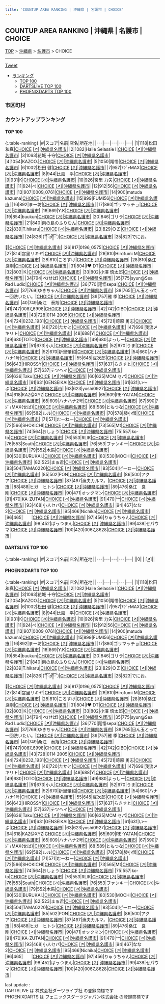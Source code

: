 ```yaml
---
title: 'COUNTUP AREA RANKING | 沖縄県 | 名護市 | CHOICE'
---
```

## COUNTUP AREA RANKING | 沖縄県 | 名護市 | CHOICE

[TOP](/darts/rank/) > [沖縄県](/darts/rank/沖縄県/) > [名護市](/darts/rank/沖縄県/名護市/) > CHOICE

___

<a href="https://twitter.com/share?ref_src=twsrc%5Etfw" data-text="COUNTUP AREA RANKING | 沖縄県名護市CHOICE" class="twitter-share-button" data-hashtags="DARTSLIVE,PHOENIXDARTS,darts,ダーツ" data-show-count="false">Tweet</a>

* [ランキング](#カウントアップランキング)
    * [TOP 100](#top-100)
    * [DARTSLIVE TOP 100](#dartslive-top-100)
    * [PHOENIXDARTS TOP 100](#phoenixdarts-top-100)

### 市区町村

<ul>

</ul>

### カウントアップランキング

#### TOP 100



{:.table-ranking}
|#|スコア|名前|店名|所在地|
|---|---|---|---|---|
|1|1118|<span class="rank-name-pd">松田　和真</span>|<a href="/darts/rank/shops/52666.html">CHOICE</a> <a href="https://vs.phoenixdarts.com/jp/shop/shopDetailInfo/s_52666?s_seq=52666">[↗]</a>|<a href="/darts/rank/沖縄県/名護市">沖縄県名護市</a>|
|2|1082|<span class="rank-name-pd">Haile Selassie I</span>|<a href="/darts/rank/shops/52666.html">CHOICE</a> <a href="https://vs.phoenixdarts.com/jp/shop/shopDetailInfo/s_52666?s_seq=52666">[↗]</a>|<a href="/darts/rank/沖縄県/名護市">沖縄県名護市</a>|
|3|1063|<span class="rank-name-pd"><span class="pro-icon-pd"></span>花城 十守</span>|<a href="/darts/rank/shops/52666.html">CHOICE</a> <a href="https://vs.phoenixdarts.com/jp/shop/shopDetailInfo/s_52666?s_seq=52666">[↗]</a>|<a href="/darts/rank/沖縄県/名護市">沖縄県名護市</a>|
|4|1054|<span class="rank-name-pd">KAZOO.</span>|<a href="/darts/rank/shops/52666.html">CHOICE</a> <a href="https://vs.phoenixdarts.com/jp/shop/shopDetailInfo/s_52666?s_seq=52666">[↗]</a>|<a href="/darts/rank/沖縄県/名護市">沖縄県名護市</a>|
|5|1050|<span class="rank-name-pd">翔悟</span>|<a href="/darts/rank/shops/52666.html">CHOICE</a> <a href="https://vs.phoenixdarts.com/jp/shop/shopDetailInfo/s_52666?s_seq=52666">[↗]</a>|<a href="/darts/rank/沖縄県/名護市">沖縄県名護市</a>|
|6|1002|<span class="rank-name-pd">松田 健</span>|<a href="/darts/rank/shops/52666.html">CHOICE</a> <a href="https://vs.phoenixdarts.com/jp/shop/shopDetailInfo/s_52666?s_seq=52666">[↗]</a>|<a href="/darts/rank/沖縄県/名護市">沖縄県名護市</a>|
|7|957|<span class="rank-name-pd">ｱｼﾞｬMAX</span>|<a href="/darts/rank/shops/52666.html">CHOICE</a> <a href="https://vs.phoenixdarts.com/jp/shop/shopDetailInfo/s_52666?s_seq=52666">[↗]</a>|<a href="/darts/rank/沖縄県/名護市">沖縄県名護市</a>|
|8|944|<span class="rank-name-pd">比嘉　平</span>|<a href="/darts/rank/shops/52666.html">CHOICE</a> <a href="https://vs.phoenixdarts.com/jp/shop/shopDetailInfo/s_52666?s_seq=52666">[↗]</a>|<a href="/darts/rank/沖縄県/名護市">沖縄県名護市</a>|
|9|931|<span class="rank-name-pd">K</span>|<a href="/darts/rank/shops/52666.html">CHOICE</a> <a href="https://vs.phoenixdarts.com/jp/shop/shopDetailInfo/s_52666?s_seq=52666">[↗]</a>|<a href="/darts/rank/沖縄県/名護市">沖縄県名護市</a>|
|10|926|<span class="rank-name-pd"><span class="pro-icon-pd"></span>宮里 力矢</span>|<a href="/darts/rank/shops/52666.html">CHOICE</a> <a href="https://vs.phoenixdarts.com/jp/shop/shopDetailInfo/s_52666?s_seq=52666">[↗]</a>|<a href="/darts/rank/沖縄県/名護市">沖縄県名護市</a>|
|11|924|<span class="rank-name-pd">ぺ</span>|<a href="/darts/rank/shops/52666.html">CHOICE</a> <a href="https://vs.phoenixdarts.com/jp/shop/shopDetailInfo/s_52666?s_seq=52666">[↗]</a>|<a href="/darts/rank/沖縄県/名護市">沖縄県名護市</a>|
|12|912|<span class="rank-name-pd">56</span>|<a href="/darts/rank/shops/52666.html">CHOICE</a> <a href="https://vs.phoenixdarts.com/jp/shop/shopDetailInfo/s_52666?s_seq=52666">[↗]</a>|<a href="/darts/rank/沖縄県/名護市">沖縄県名護市</a>|
|13|907|<span class="rank-name-pd">0009_0761</span>|<a href="/darts/rank/shops/52666.html">CHOICE</a> <a href="https://vs.phoenixdarts.com/jp/shop/shopDetailInfo/s_52666?s_seq=52666">[↗]</a>|<a href="/darts/rank/沖縄県/名護市">沖縄県名護市</a>|
|14|900|<span class="rank-name-pd">matuda kazuma</span>|<a href="/darts/rank/shops/52666.html">CHOICE</a> <a href="https://vs.phoenixdarts.com/jp/shop/shopDetailInfo/s_52666?s_seq=52666">[↗]</a>|<a href="/darts/rank/沖縄県/名護市">沖縄県名護市</a>|
|15|899|<span class="rank-name-pd">FUMI56</span>|<a href="/darts/rank/shops/52666.html">CHOICE</a> <a href="https://vs.phoenixdarts.com/jp/shop/shopDetailInfo/s_52666?s_seq=52666">[↗]</a>|<a href="/darts/rank/沖縄県/名護市">沖縄県名護市</a>|
|16|892|<span class="rank-name-pd">まー坊</span>|<a href="/darts/rank/shops/52666.html">CHOICE</a> <a href="https://vs.phoenixdarts.com/jp/shop/shopDetailInfo/s_52666?s_seq=52666">[↗]</a>|<a href="/darts/rank/沖縄県/名護市">沖縄県名護市</a>|
|17|880|<span class="rank-name-pd">ゴリマッチョ</span>|<a href="/darts/rank/shops/52666.html">CHOICE</a> <a href="https://vs.phoenixdarts.com/jp/shop/shopDetailInfo/s_52666?s_seq=52666">[↗]</a>|<a href="/darts/rank/沖縄県/名護市">沖縄県名護市</a>|
|18|869|<span class="rank-name-pd">Y.K</span>|<a href="/darts/rank/shops/52666.html">CHOICE</a> <a href="https://vs.phoenixdarts.com/jp/shop/shopDetailInfo/s_52666?s_seq=52666">[↗]</a>|<a href="/darts/rank/沖縄県/名護市">沖縄県名護市</a>|
|19|854|<span class="rank-name-pd">buukun</span>|<a href="/darts/rank/shops/52666.html">CHOICE</a> <a href="https://vs.phoenixdarts.com/jp/shop/shopDetailInfo/s_52666?s_seq=52666">[↗]</a>|<a href="/darts/rank/沖縄県/名護市">沖縄県名護市</a>|
|20|846|<span class="rank-name-pd">ゴリラ</span>|<a href="/darts/rank/shops/52666.html">CHOICE</a> <a href="https://vs.phoenixdarts.com/jp/shop/shopDetailInfo/s_52666?s_seq=52666">[↗]</a>|<a href="/darts/rank/沖縄県/名護市">沖縄県名護市</a>|
|21|840|<span class="rank-name-pd">南の島のふりむん</span>|<a href="/darts/rank/shops/52666.html">CHOICE</a> <a href="https://vs.phoenixdarts.com/jp/shop/shopDetailInfo/s_52666?s_seq=52666">[↗]</a>|<a href="/darts/rank/沖縄県/名護市">沖縄県名護市</a>|
|22|839|<span class="rank-name-pd">T.hikaru</span>|<a href="/darts/rank/shops/52666.html">CHOICE</a> <a href="https://vs.phoenixdarts.com/jp/shop/shopDetailInfo/s_52666?s_seq=52666">[↗]</a>|<a href="/darts/rank/沖縄県/名護市">沖縄県名護市</a>|
|23|829|<span class="rank-name-pd">ＯＺ</span>|<a href="/darts/rank/shops/52666.html">CHOICE</a> <a href="https://vs.phoenixdarts.com/jp/shop/shopDetailInfo/s_52666?s_seq=52666">[↗]</a>|<a href="/darts/rank/沖縄県/名護市">沖縄県名護市</a>|
|24|826|<span class="rank-name-pd">(´༎ຶོρ༎ຶོ`)</span>|<a href="/darts/rank/shops/52666.html">CHOICE</a> <a href="https://vs.phoenixdarts.com/jp/shop/shopDetailInfo/s_52666?s_seq=52666">[↗]</a>|<a href="/darts/rank/沖縄県/名護市">沖縄県名護市</a>|
|25|823|<span class="rank-name-pd">でにお。🌵</span>|<a href="/darts/rank/shops/52666.html">CHOICE</a> <a href="https://vs.phoenixdarts.com/jp/shop/shopDetailInfo/s_52666?s_seq=52666">[↗]</a>|<a href="/darts/rank/沖縄県/名護市">沖縄県名護市</a>|
|26|817|<span class="rank-name-pd">0196_0575</span>|<a href="/darts/rank/shops/52666.html">CHOICE</a> <a href="https://vs.phoenixdarts.com/jp/shop/shopDetailInfo/s_52666?s_seq=52666">[↗]</a>|<a href="/darts/rank/沖縄県/名護市">沖縄県名護市</a>|
|27|814|<span class="rank-name-pd">宮里リキヤ</span>|<a href="/darts/rank/shops/52666.html">CHOICE</a> <a href="https://vs.phoenixdarts.com/jp/shop/shopDetailInfo/s_52666?s_seq=52666">[↗]</a>|<a href="/darts/rank/沖縄県/名護市">沖縄県名護市</a>|
|28|810|<span class="rank-name-pd">Hirofumi M</span>|<a href="/darts/rank/shops/52666.html">CHOICE</a> <a href="https://vs.phoenixdarts.com/jp/shop/shopDetailInfo/s_52666?s_seq=52666">[↗]</a>|<a href="/darts/rank/沖縄県/名護市">沖縄県名護市</a>|
|28|810|<span class="rank-name-pd">ころすけ</span>|<a href="/darts/rank/shops/52666.html">CHOICE</a> <a href="https://vs.phoenixdarts.com/jp/shop/shopDetailInfo/s_52666?s_seq=52666">[↗]</a>|<a href="/darts/rank/沖縄県/名護市">沖縄県名護市</a>|
|28|810|<span class="rank-name-pd"><span class="pro-icon-pd"></span>桑江 良剛</span>|<a href="/darts/rank/shops/52666.html">CHOICE</a> <a href="https://vs.phoenixdarts.com/jp/shop/shopDetailInfo/s_52666?s_seq=52666">[↗]</a>|<a href="/darts/rank/沖縄県/名護市">沖縄県名護市</a>|
|31|804|<span class="rank-name-pd">I❤️ DT</span>|<a href="/darts/rank/shops/52666.html">CHOICE</a> <a href="https://vs.phoenixdarts.com/jp/shop/shopDetailInfo/s_52666?s_seq=52666">[↗]</a>|<a href="/darts/rank/沖縄県/名護市">沖縄県名護市</a>|
|32|803|<span class="rank-name-pd">Ｋ</span>|<a href="/darts/rank/shops/52666.html">CHOICE</a> <a href="https://vs.phoenixdarts.com/jp/shop/shopDetailInfo/s_52666?s_seq=52666">[↗]</a>|<a href="/darts/rank/沖縄県/名護市">沖縄県名護市</a>|
|33|802|<span class="rank-name-pd">小澤 慎太郎</span>|<a href="/darts/rank/shops/52666.html">CHOICE</a> <a href="https://vs.phoenixdarts.com/jp/shop/shopDetailInfo/s_52666?s_seq=52666">[↗]</a>|<a href="/darts/rank/沖縄県/名護市">沖縄県名護市</a>|
|34|794|<span class="rank-name-pd">ぺ(せぱ)</span>|<a href="/darts/rank/shops/52666.html">CHOICE</a> <a href="https://vs.phoenixdarts.com/jp/shop/shopDetailInfo/s_52666?s_seq=52666">[↗]</a>|<a href="/darts/rank/沖縄県/名護市">沖縄県名護市</a>|
|35|775|<span class="rank-name-pd">syun@Sea Rad Ludic</span>|<a href="/darts/rank/shops/52666.html">CHOICE</a> <a href="https://vs.phoenixdarts.com/jp/shop/shopDetailInfo/s_52666?s_seq=52666">[↗]</a>|<a href="/darts/rank/沖縄県/名護市">沖縄県名護市</a>|
|36|770|<span class="rank-name-pd">翔悟sepa</span>|<a href="/darts/rank/shops/52666.html">CHOICE</a> <a href="https://vs.phoenixdarts.com/jp/shop/shopDetailInfo/s_52666?s_seq=52666">[↗]</a>|<a href="/darts/rank/沖縄県/名護市">沖縄県名護市</a>|
|37|769|<span class="rank-name-pd">ゆきちゃん</span>|<a href="/darts/rank/shops/52666.html">CHOICE</a> <a href="https://vs.phoenixdarts.com/jp/shop/shopDetailInfo/s_52666?s_seq=52666">[↗]</a>|<a href="/darts/rank/沖縄県/名護市">沖縄県名護市</a>|
|38|765|<span class="rank-name-pd">目ん玉とって一回洗いたい。</span>|<a href="/darts/rank/shops/52666.html">CHOICE</a> <a href="https://vs.phoenixdarts.com/jp/shop/shopDetailInfo/s_52666?s_seq=52666">[↗]</a>|<a href="/darts/rank/沖縄県/名護市">沖縄県名護市</a>|
|39|757|<span class="rank-name-pd">雅 季</span>|<a href="/darts/rank/shops/52666.html">CHOICE</a> <a href="https://vs.phoenixdarts.com/jp/shop/shopDetailInfo/s_52666?s_seq=52666">[↗]</a>|<a href="/darts/rank/沖縄県/名護市">沖縄県名護市</a>|
|40|749|<span class="rank-name-pd">桑江　泰旭</span>|<a href="/darts/rank/shops/52666.html">CHOICE</a> <a href="https://vs.phoenixdarts.com/jp/shop/shopDetailInfo/s_52666?s_seq=52666">[↗]</a>|<a href="/darts/rank/沖縄県/名護市">沖縄県名護市</a>|
|41|747|<span class="rank-name-pd">0087_6998</span>|<a href="/darts/rank/shops/52666.html">CHOICE</a> <a href="https://vs.phoenixdarts.com/jp/shop/shopDetailInfo/s_52666?s_seq=52666">[↗]</a>|<a href="/darts/rank/沖縄県/名護市">沖縄県名護市</a>|
|42|742|<span class="rank-name-pd">GIBO</span>|<a href="/darts/rank/shops/52666.html">CHOICE</a> <a href="https://vs.phoenixdarts.com/jp/shop/shopDetailInfo/s_52666?s_seq=52666">[↗]</a>|<a href="/darts/rank/沖縄県/名護市">沖縄県名護市</a>|
|43|728|<span class="rank-name-pd">0114 2005</span>|<a href="/darts/rank/shops/52666.html">CHOICE</a> <a href="https://vs.phoenixdarts.com/jp/shop/shopDetailInfo/s_52666?s_seq=52666">[↗]</a>|<a href="/darts/rank/沖縄県/名護市">沖縄県名護市</a>|
|44|724|<span class="rank-name-pd">0232_1931</span>|<a href="/darts/rank/shops/52666.html">CHOICE</a> <a href="https://vs.phoenixdarts.com/jp/shop/shopDetailInfo/s_52666?s_seq=52666">[↗]</a>|<a href="/darts/rank/沖縄県/名護市">沖縄県名護市</a>|
|45|721|<span class="rank-name-pd">崎原 勇志</span>|<a href="/darts/rank/shops/52666.html">CHOICE</a> <a href="https://vs.phoenixdarts.com/jp/shop/shopDetailInfo/s_52666?s_seq=52666">[↗]</a>|<a href="/darts/rank/沖縄県/名護市">沖縄県名護市</a>|
|46|720|<span class="rank-name-pd">たかと</span>|<a href="/darts/rank/shops/52666.html">CHOICE</a> <a href="https://vs.phoenixdarts.com/jp/shop/shopDetailInfo/s_52666?s_seq=52666">[↗]</a>|<a href="/darts/rank/沖縄県/名護市">沖縄県名護市</a>|
|47|696|<span class="rank-name-pd">我流〆キリト</span>|<a href="/darts/rank/shops/52666.html">CHOICE</a> <a href="https://vs.phoenixdarts.com/jp/shop/shopDetailInfo/s_52666?s_seq=52666">[↗]</a>|<a href="/darts/rank/沖縄県/名護市">沖縄県名護市</a>|
|48|688|<span class="rank-name-pd">Y</span>|<a href="/darts/rank/shops/52666.html">CHOICE</a> <a href="https://vs.phoenixdarts.com/jp/shop/shopDetailInfo/s_52666?s_seq=52666">[↗]</a>|<a href="/darts/rank/沖縄県/名護市">沖縄県名護市</a>|
|49|680|<span class="rank-name-pd">TOTO</span>|<a href="/darts/rank/shops/52666.html">CHOICE</a> <a href="https://vs.phoenixdarts.com/jp/shop/shopDetailInfo/s_52666?s_seq=52666">[↗]</a>|<a href="/darts/rank/沖縄県/名護市">沖縄県名護市</a>|
|49|680|<span class="rank-name-pd">よっしー</span>|<a href="/darts/rank/shops/52666.html">CHOICE</a> <a href="https://vs.phoenixdarts.com/jp/shop/shopDetailInfo/s_52666?s_seq=52666">[↗]</a>|<a href="/darts/rank/沖縄県/名護市">沖縄県名護市</a>|
|51|673|<span class="rank-name-pd">小人</span>|<a href="/darts/rank/shops/52666.html">CHOICE</a> <a href="https://vs.phoenixdarts.com/jp/shop/shopDetailInfo/s_52666?s_seq=52666">[↗]</a>|<a href="/darts/rank/沖縄県/名護市">沖縄県名護市</a>|
|52|670|<span class="rank-name-pd">うま</span>|<a href="/darts/rank/shops/52666.html">CHOICE</a> <a href="https://vs.phoenixdarts.com/jp/shop/shopDetailInfo/s_52666?s_seq=52666">[↗]</a>|<a href="/darts/rank/沖縄県/名護市">沖縄県名護市</a>|
|52|670|<span class="rank-name-pd">新里肇紹</span>|<a href="/darts/rank/shops/52666.html">CHOICE</a> <a href="https://vs.phoenixdarts.com/jp/shop/shopDetailInfo/s_52666?s_seq=52666">[↗]</a>|<a href="/darts/rank/沖縄県/名護市">沖縄県名護市</a>|
|54|660|<span class="rank-name-pd">ハナハナ1号</span>|<a href="/darts/rank/shops/52666.html">CHOICE</a> <a href="https://vs.phoenixdarts.com/jp/shop/shopDetailInfo/s_52666?s_seq=52666">[↗]</a>|<a href="/darts/rank/沖縄県/名護市">沖縄県名護市</a>|
|55|645|<span class="rank-name-pd">豆次郎</span>|<a href="/darts/rank/shops/52666.html">CHOICE</a> <a href="https://vs.phoenixdarts.com/jp/shop/shopDetailInfo/s_52666?s_seq=52666">[↗]</a>|<a href="/darts/rank/沖縄県/名護市">沖縄県名護市</a>|
|56|643|<span class="rank-name-pd">HIROSSY</span>|<a href="/darts/rank/shops/52666.html">CHOICE</a> <a href="https://vs.phoenixdarts.com/jp/shop/shopDetailInfo/s_52666?s_seq=52666">[↗]</a>|<a href="/darts/rank/沖縄県/名護市">沖縄県名護市</a>|
|57|637|<span class="rank-name-pd">らきすと</span>|<a href="/darts/rank/shops/52666.html">CHOICE</a> <a href="https://vs.phoenixdarts.com/jp/shop/shopDetailInfo/s_52666?s_seq=52666">[↗]</a>|<a href="/darts/rank/沖縄県/名護市">沖縄県名護市</a>|
|57|637|<span class="rank-name-pd">テツヘイ</span>|<a href="/darts/rank/shops/52666.html">CHOICE</a> <a href="https://vs.phoenixdarts.com/jp/shop/shopDetailInfo/s_52666?s_seq=52666">[↗]</a>|<a href="/darts/rank/沖縄県/名護市">沖縄県名護市</a>|
|59|636|<span class="rank-name-pd">Taku</span>|<a href="/darts/rank/shops/52666.html">CHOICE</a> <a href="https://vs.phoenixdarts.com/jp/shop/shopDetailInfo/s_52666?s_seq=52666">[↗]</a>|<a href="/darts/rank/沖縄県/名護市">沖縄県名護市</a>|
|60|635|<span class="rank-name-pd">MCM セパ</span>|<a href="/darts/rank/shops/52666.html">CHOICE</a> <a href="https://vs.phoenixdarts.com/jp/shop/shopDetailInfo/s_52666?s_seq=52666">[↗]</a>|<a href="/darts/rank/沖縄県/名護市">沖縄県名護市</a>|
|61|631|<span class="rank-name-pd">GENSEIKAI</span>|<a href="/darts/rank/shops/52666.html">CHOICE</a> <a href="https://vs.phoenixdarts.com/jp/shop/shopDetailInfo/s_52666?s_seq=52666">[↗]</a>|<a href="/darts/rank/沖縄県/名護市">沖縄県名護市</a>|
|61|631|<span class="rank-name-pd">い〜ぶ</span>|<a href="/darts/rank/shops/52666.html">CHOICE</a> <a href="https://vs.phoenixdarts.com/jp/shop/shopDetailInfo/s_52666?s_seq=52666">[↗]</a>|<a href="/darts/rank/沖縄県/名護市">沖縄県名護市</a>|
|63|623|<span class="rank-name-pd">yoshi0927</span>|<a href="/darts/rank/shops/52666.html">CHOICE</a> <a href="https://vs.phoenixdarts.com/jp/shop/shopDetailInfo/s_52666?s_seq=52666">[↗]</a>|<a href="/darts/rank/沖縄県/名護市">沖縄県名護市</a>|
|64|618|<span class="rank-name-pd">KAZ@XYZ</span>|<a href="/darts/rank/shops/52666.html">CHOICE</a> <a href="https://vs.phoenixdarts.com/jp/shop/shopDetailInfo/s_52666?s_seq=52666">[↗]</a>|<a href="/darts/rank/沖縄県/名護市">沖縄県名護市</a>|
|65|609|<span class="rank-name-pd">RE-YATAN</span>|<a href="/darts/rank/shops/52666.html">CHOICE</a> <a href="https://vs.phoenixdarts.com/jp/shop/shopDetailInfo/s_52666?s_seq=52666">[↗]</a>|<a href="/darts/rank/沖縄県/名護市">沖縄県名護市</a>|
|65|609|<span class="rank-name-pd">ハナハナ2号</span>|<a href="/darts/rank/shops/52666.html">CHOICE</a> <a href="https://vs.phoenixdarts.com/jp/shop/shopDetailInfo/s_52666?s_seq=52666">[↗]</a>|<a href="/darts/rank/沖縄県/名護市">沖縄県名護市</a>|
|67|590|<span class="rank-name-pd">ｱｼﾞｬMAX(せぱ)</span>|<a href="/darts/rank/shops/52666.html">CHOICE</a> <a href="https://vs.phoenixdarts.com/jp/shop/shopDetailInfo/s_52666?s_seq=52666">[↗]</a>|<a href="/darts/rank/沖縄県/名護市">沖縄県名護市</a>|
|68|589|<span class="rank-name-pd">ともつな</span>|<a href="/darts/rank/shops/52666.html">CHOICE</a> <a href="https://vs.phoenixdarts.com/jp/shop/shopDetailInfo/s_52666?s_seq=52666">[↗]</a>|<a href="/darts/rank/沖縄県/名護市">沖縄県名護市</a>|
|69|582|<span class="rank-name-pd">ルル</span>|<a href="/darts/rank/shops/52666.html">CHOICE</a> <a href="https://vs.phoenixdarts.com/jp/shop/shopDetailInfo/s_52666?s_seq=52666">[↗]</a>|<a href="/darts/rank/沖縄県/名護市">沖縄県名護市</a>|
|70|578|<span class="rank-name-pd">膝小僧</span>|<a href="/darts/rank/shops/52666.html">CHOICE</a> <a href="https://vs.phoenixdarts.com/jp/shop/shopDetailInfo/s_52666?s_seq=52666">[↗]</a>|<a href="/darts/rank/沖縄県/名護市">沖縄県名護市</a>|
|71|571|<span class="rank-name-pd">むーねー</span>|<a href="/darts/rank/shops/52666.html">CHOICE</a> <a href="https://vs.phoenixdarts.com/jp/shop/shopDetailInfo/s_52666?s_seq=52666">[↗]</a>|<a href="/darts/rank/沖縄県/名護市">沖縄県名護市</a>|
|72|566|<span class="rank-name-pd">SHOKICHI</span>|<a href="/darts/rank/shops/52666.html">CHOICE</a> <a href="https://vs.phoenixdarts.com/jp/shop/shopDetailInfo/s_52666?s_seq=52666">[↗]</a>|<a href="/darts/rank/沖縄県/名護市">沖縄県名護市</a>|
|73|565|<span class="rank-name-pd">Mt</span>|<a href="/darts/rank/shops/52666.html">CHOICE</a> <a href="https://vs.phoenixdarts.com/jp/shop/shopDetailInfo/s_52666?s_seq=52666">[↗]</a>|<a href="/darts/rank/沖縄県/名護市">沖縄県名護市</a>|
|74|564|<span class="rank-name-pd">おしょう</span>|<a href="/darts/rank/shops/52666.html">CHOICE</a> <a href="https://vs.phoenixdarts.com/jp/shop/shopDetailInfo/s_52666?s_seq=52666">[↗]</a>|<a href="/darts/rank/沖縄県/名護市">沖縄県名護市</a>|
|75|557|<span class="rank-name-pd">ko-to</span>|<a href="/darts/rank/shops/52666.html">CHOICE</a> <a href="https://vs.phoenixdarts.com/jp/shop/shopDetailInfo/s_52666?s_seq=52666">[↗]</a>|<a href="/darts/rank/沖縄県/名護市">沖縄県名護市</a>|
|76|553|<span class="rank-name-pd">RLIK</span>|<a href="/darts/rank/shops/52666.html">CHOICE</a> <a href="https://vs.phoenixdarts.com/jp/shop/shopDetailInfo/s_52666?s_seq=52666">[↗]</a>|<a href="/darts/rank/沖縄県/名護市">沖縄県名護市</a>|
|76|553|<span class="rank-name-pd">South</span>|<a href="/darts/rank/shops/52666.html">CHOICE</a> <a href="https://vs.phoenixdarts.com/jp/shop/shopDetailInfo/s_52666?s_seq=52666">[↗]</a>|<a href="/darts/rank/沖縄県/名護市">沖縄県名護市</a>|
|76|553|<span class="rank-name-pd">ファンキー</span>|<a href="/darts/rank/shops/52666.html">CHOICE</a> <a href="https://vs.phoenixdarts.com/jp/shop/shopDetailInfo/s_52666?s_seq=52666">[↗]</a>|<a href="/darts/rank/沖縄県/名護市">沖縄県名護市</a>|
|79|552|<span class="rank-name-pd">木馬</span>|<a href="/darts/rank/shops/52666.html">CHOICE</a> <a href="https://vs.phoenixdarts.com/jp/shop/shopDetailInfo/s_52666?s_seq=52666">[↗]</a>|<a href="/darts/rank/沖縄県/名護市">沖縄県名護市</a>|
|80|530|<span class="rank-name-pd">BURUKAI.</span>|<a href="/darts/rank/shops/52666.html">CHOICE</a> <a href="https://vs.phoenixdarts.com/jp/shop/shopDetailInfo/s_52666?s_seq=52666">[↗]</a>|<a href="/darts/rank/沖縄県/名護市">沖縄県名護市</a>|
|80|530|<span class="rank-name-pd">MOCHI</span>|<a href="/darts/rank/shops/52666.html">CHOICE</a> <a href="https://vs.phoenixdarts.com/jp/shop/shopDetailInfo/s_52666?s_seq=52666">[↗]</a>|<a href="/darts/rank/沖縄県/名護市">沖縄県名護市</a>|
|82|523|<span class="rank-name-pd">まぁ君</span>|<a href="/darts/rank/shops/52666.html">CHOICE</a> <a href="https://vs.phoenixdarts.com/jp/shop/shopDetailInfo/s_52666?s_seq=52666">[↗]</a>|<a href="/darts/rank/沖縄県/名護市">沖縄県名護市</a>|
|83|504|<span class="rank-name-pd">TAMA0220</span>|<a href="/darts/rank/shops/52666.html">CHOICE</a> <a href="https://vs.phoenixdarts.com/jp/shop/shopDetailInfo/s_52666?s_seq=52666">[↗]</a>|<a href="/darts/rank/沖縄県/名護市">沖縄県名護市</a>|
|83|504|<span class="rank-name-pd">ピーロー</span>|<a href="/darts/rank/shops/52666.html">CHOICE</a> <a href="https://vs.phoenixdarts.com/jp/shop/shopDetailInfo/s_52666?s_seq=52666">[↗]</a>|<a href="/darts/rank/沖縄県/名護市">沖縄県名護市</a>|
|85|502|<span class="rank-name-pd">PON</span>|<a href="/darts/rank/shops/52666.html">CHOICE</a> <a href="https://vs.phoenixdarts.com/jp/shop/shopDetailInfo/s_52666?s_seq=52666">[↗]</a>|<a href="/darts/rank/沖縄県/名護市">沖縄県名護市</a>|
|86|500|<span class="rank-name-pd">アクア</span>|<a href="/darts/rank/shops/52666.html">CHOICE</a> <a href="https://vs.phoenixdarts.com/jp/shop/shopDetailInfo/s_52666?s_seq=52666">[↗]</a>|<a href="/darts/rank/沖縄県/名護市">沖縄県名護市</a>|
|87|497|<span class="rank-name-pd">漁夫カルマ。</span>|<a href="/darts/rank/shops/52666.html">CHOICE</a> <a href="https://vs.phoenixdarts.com/jp/shop/shopDetailInfo/s_52666?s_seq=52666">[↗]</a>|<a href="/darts/rank/沖縄県/名護市">沖縄県名護市</a>|
|88|488|<span class="rank-name-pd">ヒガ　ヒトシ</span>|<a href="/darts/rank/shops/52666.html">CHOICE</a> <a href="https://vs.phoenixdarts.com/jp/shop/shopDetailInfo/s_52666?s_seq=52666">[↗]</a>|<a href="/darts/rank/沖縄県/名護市">沖縄県名護市</a>|
|89|476|<span class="rank-name-pd">桑江　良剛</span>|<a href="/darts/rank/shops/52666.html">CHOICE</a> <a href="https://vs.phoenixdarts.com/jp/shop/shopDetailInfo/s_52666?s_seq=52666">[↗]</a>|<a href="/darts/rank/沖縄県/名護市">沖縄県名護市</a>|
|90|471|<span class="rank-name-pd">オックマン</span>|<a href="/darts/rank/shops/52666.html">CHOICE</a> <a href="https://vs.phoenixdarts.com/jp/shop/shopDetailInfo/s_52666?s_seq=52666">[↗]</a>|<a href="/darts/rank/沖縄県/名護市">沖縄県名護市</a>|
|91|470|<span class="rank-name-pd">KA-ZUTAN</span>|<a href="/darts/rank/shops/52666.html">CHOICE</a> <a href="https://vs.phoenixdarts.com/jp/shop/shopDetailInfo/s_52666?s_seq=52666">[↗]</a>|<a href="/darts/rank/沖縄県/名護市">沖縄県名護市</a>|
|91|470|<span class="rank-name-pd">^^</span>|<a href="/darts/rank/shops/52666.html">CHOICE</a> <a href="https://vs.phoenixdarts.com/jp/shop/shopDetailInfo/s_52666?s_seq=52666">[↗]</a>|<a href="/darts/rank/沖縄県/名護市">沖縄県名護市</a>|
|93|468|<span class="rank-name-pd">小人セパ</span>|<a href="/darts/rank/shops/52666.html">CHOICE</a> <a href="https://vs.phoenixdarts.com/jp/shop/shopDetailInfo/s_52666?s_seq=52666">[↗]</a>|<a href="/darts/rank/沖縄県/名護市">沖縄県名護市</a>|
|94|467|<span class="rank-name-pd">なな2</span>|<a href="/darts/rank/shops/52666.html">CHOICE</a> <a href="https://vs.phoenixdarts.com/jp/shop/shopDetailInfo/s_52666?s_seq=52666">[↗]</a>|<a href="/darts/rank/沖縄県/名護市">沖縄県名護市</a>|
|95|466|<span class="rank-name-pd">Nichika</span>|<a href="/darts/rank/shops/52666.html">CHOICE</a> <a href="https://vs.phoenixdarts.com/jp/shop/shopDetailInfo/s_52666?s_seq=52666">[↗]</a>|<a href="/darts/rank/沖縄県/名護市">沖縄県名護市</a>|
|96|465|<span class="rank-name-pd">　　</span>|<a href="/darts/rank/shops/52666.html">CHOICE</a> <a href="https://vs.phoenixdarts.com/jp/shop/shopDetailInfo/s_52666?s_seq=52666">[↗]</a>|<a href="/darts/rank/沖縄県/名護市">沖縄県名護市</a>|
|97|456|<span class="rank-name-pd">りゅうちゃん</span>|<a href="/darts/rank/shops/52666.html">CHOICE</a> <a href="https://vs.phoenixdarts.com/jp/shop/shopDetailInfo/s_52666?s_seq=52666">[↗]</a>|<a href="/darts/rank/沖縄県/名護市">沖縄県名護市</a>|
|98|452|<span class="rank-name-pd">ばっつまん</span>|<a href="/darts/rank/shops/52666.html">CHOICE</a> <a href="https://vs.phoenixdarts.com/jp/shop/shopDetailInfo/s_52666?s_seq=52666">[↗]</a>|<a href="/darts/rank/沖縄県/名護市">沖縄県名護市</a>|
|99|438|<span class="rank-name-pd">セパウマ</span>|<a href="/darts/rank/shops/52666.html">CHOICE</a> <a href="https://vs.phoenixdarts.com/jp/shop/shopDetailInfo/s_52666?s_seq=52666">[↗]</a>|<a href="/darts/rank/沖縄県/名護市">沖縄県名護市</a>|
|100|420|<span class="rank-name-pd">0067_8628</span>|<a href="/darts/rank/shops/52666.html">CHOICE</a> <a href="https://vs.phoenixdarts.com/jp/shop/shopDetailInfo/s_52666?s_seq=52666">[↗]</a>|<a href="/darts/rank/沖縄県/名護市">沖縄県名護市</a>|


#### DARTSLIVE TOP 100



{:.table-ranking}
|#|スコア|名前|店名|所在地|
|---|---|---|---|---|
||0|<span class="rank-name-dl"> </span>|<a href="/darts/rank/shops/.html"></a> <a href="">[↗]</a>|<a href="/darts/rank//"></a>|


#### PHOENIXDARTS TOP 100



{:.table-ranking}
|#|スコア|名前|店名|所在地|
|---|---|---|---|---|
|1|1118|<span class="rank-name-pd">松田　和真</span>|<a href="/darts/rank/shops/52666.html">CHOICE</a> <a href="https://vs.phoenixdarts.com/jp/shop/shopDetailInfo/s_52666?s_seq=52666">[↗]</a>|<a href="/darts/rank/沖縄県/名護市">沖縄県名護市</a>|
|2|1082|<span class="rank-name-pd">Haile Selassie I</span>|<a href="/darts/rank/shops/52666.html">CHOICE</a> <a href="https://vs.phoenixdarts.com/jp/shop/shopDetailInfo/s_52666?s_seq=52666">[↗]</a>|<a href="/darts/rank/沖縄県/名護市">沖縄県名護市</a>|
|3|1063|<span class="rank-name-pd"><span class="pro-icon-pd"></span>花城 十守</span>|<a href="/darts/rank/shops/52666.html">CHOICE</a> <a href="https://vs.phoenixdarts.com/jp/shop/shopDetailInfo/s_52666?s_seq=52666">[↗]</a>|<a href="/darts/rank/沖縄県/名護市">沖縄県名護市</a>|
|4|1054|<span class="rank-name-pd">KAZOO.</span>|<a href="/darts/rank/shops/52666.html">CHOICE</a> <a href="https://vs.phoenixdarts.com/jp/shop/shopDetailInfo/s_52666?s_seq=52666">[↗]</a>|<a href="/darts/rank/沖縄県/名護市">沖縄県名護市</a>|
|5|1050|<span class="rank-name-pd">翔悟</span>|<a href="/darts/rank/shops/52666.html">CHOICE</a> <a href="https://vs.phoenixdarts.com/jp/shop/shopDetailInfo/s_52666?s_seq=52666">[↗]</a>|<a href="/darts/rank/沖縄県/名護市">沖縄県名護市</a>|
|6|1002|<span class="rank-name-pd">松田 健</span>|<a href="/darts/rank/shops/52666.html">CHOICE</a> <a href="https://vs.phoenixdarts.com/jp/shop/shopDetailInfo/s_52666?s_seq=52666">[↗]</a>|<a href="/darts/rank/沖縄県/名護市">沖縄県名護市</a>|
|7|957|<span class="rank-name-pd">ｱｼﾞｬMAX</span>|<a href="/darts/rank/shops/52666.html">CHOICE</a> <a href="https://vs.phoenixdarts.com/jp/shop/shopDetailInfo/s_52666?s_seq=52666">[↗]</a>|<a href="/darts/rank/沖縄県/名護市">沖縄県名護市</a>|
|8|944|<span class="rank-name-pd">比嘉　平</span>|<a href="/darts/rank/shops/52666.html">CHOICE</a> <a href="https://vs.phoenixdarts.com/jp/shop/shopDetailInfo/s_52666?s_seq=52666">[↗]</a>|<a href="/darts/rank/沖縄県/名護市">沖縄県名護市</a>|
|9|931|<span class="rank-name-pd">K</span>|<a href="/darts/rank/shops/52666.html">CHOICE</a> <a href="https://vs.phoenixdarts.com/jp/shop/shopDetailInfo/s_52666?s_seq=52666">[↗]</a>|<a href="/darts/rank/沖縄県/名護市">沖縄県名護市</a>|
|10|926|<span class="rank-name-pd"><span class="pro-icon-pd"></span>宮里 力矢</span>|<a href="/darts/rank/shops/52666.html">CHOICE</a> <a href="https://vs.phoenixdarts.com/jp/shop/shopDetailInfo/s_52666?s_seq=52666">[↗]</a>|<a href="/darts/rank/沖縄県/名護市">沖縄県名護市</a>|
|11|924|<span class="rank-name-pd">ぺ</span>|<a href="/darts/rank/shops/52666.html">CHOICE</a> <a href="https://vs.phoenixdarts.com/jp/shop/shopDetailInfo/s_52666?s_seq=52666">[↗]</a>|<a href="/darts/rank/沖縄県/名護市">沖縄県名護市</a>|
|12|912|<span class="rank-name-pd">56</span>|<a href="/darts/rank/shops/52666.html">CHOICE</a> <a href="https://vs.phoenixdarts.com/jp/shop/shopDetailInfo/s_52666?s_seq=52666">[↗]</a>|<a href="/darts/rank/沖縄県/名護市">沖縄県名護市</a>|
|13|907|<span class="rank-name-pd">0009_0761</span>|<a href="/darts/rank/shops/52666.html">CHOICE</a> <a href="https://vs.phoenixdarts.com/jp/shop/shopDetailInfo/s_52666?s_seq=52666">[↗]</a>|<a href="/darts/rank/沖縄県/名護市">沖縄県名護市</a>|
|14|900|<span class="rank-name-pd">matuda kazuma</span>|<a href="/darts/rank/shops/52666.html">CHOICE</a> <a href="https://vs.phoenixdarts.com/jp/shop/shopDetailInfo/s_52666?s_seq=52666">[↗]</a>|<a href="/darts/rank/沖縄県/名護市">沖縄県名護市</a>|
|15|899|<span class="rank-name-pd">FUMI56</span>|<a href="/darts/rank/shops/52666.html">CHOICE</a> <a href="https://vs.phoenixdarts.com/jp/shop/shopDetailInfo/s_52666?s_seq=52666">[↗]</a>|<a href="/darts/rank/沖縄県/名護市">沖縄県名護市</a>|
|16|892|<span class="rank-name-pd">まー坊</span>|<a href="/darts/rank/shops/52666.html">CHOICE</a> <a href="https://vs.phoenixdarts.com/jp/shop/shopDetailInfo/s_52666?s_seq=52666">[↗]</a>|<a href="/darts/rank/沖縄県/名護市">沖縄県名護市</a>|
|17|880|<span class="rank-name-pd">ゴリマッチョ</span>|<a href="/darts/rank/shops/52666.html">CHOICE</a> <a href="https://vs.phoenixdarts.com/jp/shop/shopDetailInfo/s_52666?s_seq=52666">[↗]</a>|<a href="/darts/rank/沖縄県/名護市">沖縄県名護市</a>|
|18|869|<span class="rank-name-pd">Y.K</span>|<a href="/darts/rank/shops/52666.html">CHOICE</a> <a href="https://vs.phoenixdarts.com/jp/shop/shopDetailInfo/s_52666?s_seq=52666">[↗]</a>|<a href="/darts/rank/沖縄県/名護市">沖縄県名護市</a>|
|19|854|<span class="rank-name-pd">buukun</span>|<a href="/darts/rank/shops/52666.html">CHOICE</a> <a href="https://vs.phoenixdarts.com/jp/shop/shopDetailInfo/s_52666?s_seq=52666">[↗]</a>|<a href="/darts/rank/沖縄県/名護市">沖縄県名護市</a>|
|20|846|<span class="rank-name-pd">ゴリラ</span>|<a href="/darts/rank/shops/52666.html">CHOICE</a> <a href="https://vs.phoenixdarts.com/jp/shop/shopDetailInfo/s_52666?s_seq=52666">[↗]</a>|<a href="/darts/rank/沖縄県/名護市">沖縄県名護市</a>|
|21|840|<span class="rank-name-pd">南の島のふりむん</span>|<a href="/darts/rank/shops/52666.html">CHOICE</a> <a href="https://vs.phoenixdarts.com/jp/shop/shopDetailInfo/s_52666?s_seq=52666">[↗]</a>|<a href="/darts/rank/沖縄県/名護市">沖縄県名護市</a>|
|22|839|<span class="rank-name-pd">T.hikaru</span>|<a href="/darts/rank/shops/52666.html">CHOICE</a> <a href="https://vs.phoenixdarts.com/jp/shop/shopDetailInfo/s_52666?s_seq=52666">[↗]</a>|<a href="/darts/rank/沖縄県/名護市">沖縄県名護市</a>|
|23|829|<span class="rank-name-pd">ＯＺ</span>|<a href="/darts/rank/shops/52666.html">CHOICE</a> <a href="https://vs.phoenixdarts.com/jp/shop/shopDetailInfo/s_52666?s_seq=52666">[↗]</a>|<a href="/darts/rank/沖縄県/名護市">沖縄県名護市</a>|
|24|826|<span class="rank-name-pd">(´༎ຶོρ༎ຶོ`)</span>|<a href="/darts/rank/shops/52666.html">CHOICE</a> <a href="https://vs.phoenixdarts.com/jp/shop/shopDetailInfo/s_52666?s_seq=52666">[↗]</a>|<a href="/darts/rank/沖縄県/名護市">沖縄県名護市</a>|
|25|823|<span class="rank-name-pd">でにお。🌵</span>|<a href="/darts/rank/shops/52666.html">CHOICE</a> <a href="https://vs.phoenixdarts.com/jp/shop/shopDetailInfo/s_52666?s_seq=52666">[↗]</a>|<a href="/darts/rank/沖縄県/名護市">沖縄県名護市</a>|
|26|817|<span class="rank-name-pd">0196_0575</span>|<a href="/darts/rank/shops/52666.html">CHOICE</a> <a href="https://vs.phoenixdarts.com/jp/shop/shopDetailInfo/s_52666?s_seq=52666">[↗]</a>|<a href="/darts/rank/沖縄県/名護市">沖縄県名護市</a>|
|27|814|<span class="rank-name-pd">宮里リキヤ</span>|<a href="/darts/rank/shops/52666.html">CHOICE</a> <a href="https://vs.phoenixdarts.com/jp/shop/shopDetailInfo/s_52666?s_seq=52666">[↗]</a>|<a href="/darts/rank/沖縄県/名護市">沖縄県名護市</a>|
|28|810|<span class="rank-name-pd">Hirofumi M</span>|<a href="/darts/rank/shops/52666.html">CHOICE</a> <a href="https://vs.phoenixdarts.com/jp/shop/shopDetailInfo/s_52666?s_seq=52666">[↗]</a>|<a href="/darts/rank/沖縄県/名護市">沖縄県名護市</a>|
|28|810|<span class="rank-name-pd">ころすけ</span>|<a href="/darts/rank/shops/52666.html">CHOICE</a> <a href="https://vs.phoenixdarts.com/jp/shop/shopDetailInfo/s_52666?s_seq=52666">[↗]</a>|<a href="/darts/rank/沖縄県/名護市">沖縄県名護市</a>|
|28|810|<span class="rank-name-pd"><span class="pro-icon-pd"></span>桑江 良剛</span>|<a href="/darts/rank/shops/52666.html">CHOICE</a> <a href="https://vs.phoenixdarts.com/jp/shop/shopDetailInfo/s_52666?s_seq=52666">[↗]</a>|<a href="/darts/rank/沖縄県/名護市">沖縄県名護市</a>|
|31|804|<span class="rank-name-pd">I❤️ DT</span>|<a href="/darts/rank/shops/52666.html">CHOICE</a> <a href="https://vs.phoenixdarts.com/jp/shop/shopDetailInfo/s_52666?s_seq=52666">[↗]</a>|<a href="/darts/rank/沖縄県/名護市">沖縄県名護市</a>|
|32|803|<span class="rank-name-pd">Ｋ</span>|<a href="/darts/rank/shops/52666.html">CHOICE</a> <a href="https://vs.phoenixdarts.com/jp/shop/shopDetailInfo/s_52666?s_seq=52666">[↗]</a>|<a href="/darts/rank/沖縄県/名護市">沖縄県名護市</a>|
|33|802|<span class="rank-name-pd">小澤 慎太郎</span>|<a href="/darts/rank/shops/52666.html">CHOICE</a> <a href="https://vs.phoenixdarts.com/jp/shop/shopDetailInfo/s_52666?s_seq=52666">[↗]</a>|<a href="/darts/rank/沖縄県/名護市">沖縄県名護市</a>|
|34|794|<span class="rank-name-pd">ぺ(せぱ)</span>|<a href="/darts/rank/shops/52666.html">CHOICE</a> <a href="https://vs.phoenixdarts.com/jp/shop/shopDetailInfo/s_52666?s_seq=52666">[↗]</a>|<a href="/darts/rank/沖縄県/名護市">沖縄県名護市</a>|
|35|775|<span class="rank-name-pd">syun@Sea Rad Ludic</span>|<a href="/darts/rank/shops/52666.html">CHOICE</a> <a href="https://vs.phoenixdarts.com/jp/shop/shopDetailInfo/s_52666?s_seq=52666">[↗]</a>|<a href="/darts/rank/沖縄県/名護市">沖縄県名護市</a>|
|36|770|<span class="rank-name-pd">翔悟sepa</span>|<a href="/darts/rank/shops/52666.html">CHOICE</a> <a href="https://vs.phoenixdarts.com/jp/shop/shopDetailInfo/s_52666?s_seq=52666">[↗]</a>|<a href="/darts/rank/沖縄県/名護市">沖縄県名護市</a>|
|37|769|<span class="rank-name-pd">ゆきちゃん</span>|<a href="/darts/rank/shops/52666.html">CHOICE</a> <a href="https://vs.phoenixdarts.com/jp/shop/shopDetailInfo/s_52666?s_seq=52666">[↗]</a>|<a href="/darts/rank/沖縄県/名護市">沖縄県名護市</a>|
|38|765|<span class="rank-name-pd">目ん玉とって一回洗いたい。</span>|<a href="/darts/rank/shops/52666.html">CHOICE</a> <a href="https://vs.phoenixdarts.com/jp/shop/shopDetailInfo/s_52666?s_seq=52666">[↗]</a>|<a href="/darts/rank/沖縄県/名護市">沖縄県名護市</a>|
|39|757|<span class="rank-name-pd">雅 季</span>|<a href="/darts/rank/shops/52666.html">CHOICE</a> <a href="https://vs.phoenixdarts.com/jp/shop/shopDetailInfo/s_52666?s_seq=52666">[↗]</a>|<a href="/darts/rank/沖縄県/名護市">沖縄県名護市</a>|
|40|749|<span class="rank-name-pd">桑江　泰旭</span>|<a href="/darts/rank/shops/52666.html">CHOICE</a> <a href="https://vs.phoenixdarts.com/jp/shop/shopDetailInfo/s_52666?s_seq=52666">[↗]</a>|<a href="/darts/rank/沖縄県/名護市">沖縄県名護市</a>|
|41|747|<span class="rank-name-pd">0087_6998</span>|<a href="/darts/rank/shops/52666.html">CHOICE</a> <a href="https://vs.phoenixdarts.com/jp/shop/shopDetailInfo/s_52666?s_seq=52666">[↗]</a>|<a href="/darts/rank/沖縄県/名護市">沖縄県名護市</a>|
|42|742|<span class="rank-name-pd">GIBO</span>|<a href="/darts/rank/shops/52666.html">CHOICE</a> <a href="https://vs.phoenixdarts.com/jp/shop/shopDetailInfo/s_52666?s_seq=52666">[↗]</a>|<a href="/darts/rank/沖縄県/名護市">沖縄県名護市</a>|
|43|728|<span class="rank-name-pd">0114 2005</span>|<a href="/darts/rank/shops/52666.html">CHOICE</a> <a href="https://vs.phoenixdarts.com/jp/shop/shopDetailInfo/s_52666?s_seq=52666">[↗]</a>|<a href="/darts/rank/沖縄県/名護市">沖縄県名護市</a>|
|44|724|<span class="rank-name-pd">0232_1931</span>|<a href="/darts/rank/shops/52666.html">CHOICE</a> <a href="https://vs.phoenixdarts.com/jp/shop/shopDetailInfo/s_52666?s_seq=52666">[↗]</a>|<a href="/darts/rank/沖縄県/名護市">沖縄県名護市</a>|
|45|721|<span class="rank-name-pd">崎原 勇志</span>|<a href="/darts/rank/shops/52666.html">CHOICE</a> <a href="https://vs.phoenixdarts.com/jp/shop/shopDetailInfo/s_52666?s_seq=52666">[↗]</a>|<a href="/darts/rank/沖縄県/名護市">沖縄県名護市</a>|
|46|720|<span class="rank-name-pd">たかと</span>|<a href="/darts/rank/shops/52666.html">CHOICE</a> <a href="https://vs.phoenixdarts.com/jp/shop/shopDetailInfo/s_52666?s_seq=52666">[↗]</a>|<a href="/darts/rank/沖縄県/名護市">沖縄県名護市</a>|
|47|696|<span class="rank-name-pd">我流〆キリト</span>|<a href="/darts/rank/shops/52666.html">CHOICE</a> <a href="https://vs.phoenixdarts.com/jp/shop/shopDetailInfo/s_52666?s_seq=52666">[↗]</a>|<a href="/darts/rank/沖縄県/名護市">沖縄県名護市</a>|
|48|688|<span class="rank-name-pd">Y</span>|<a href="/darts/rank/shops/52666.html">CHOICE</a> <a href="https://vs.phoenixdarts.com/jp/shop/shopDetailInfo/s_52666?s_seq=52666">[↗]</a>|<a href="/darts/rank/沖縄県/名護市">沖縄県名護市</a>|
|49|680|<span class="rank-name-pd">TOTO</span>|<a href="/darts/rank/shops/52666.html">CHOICE</a> <a href="https://vs.phoenixdarts.com/jp/shop/shopDetailInfo/s_52666?s_seq=52666">[↗]</a>|<a href="/darts/rank/沖縄県/名護市">沖縄県名護市</a>|
|49|680|<span class="rank-name-pd">よっしー</span>|<a href="/darts/rank/shops/52666.html">CHOICE</a> <a href="https://vs.phoenixdarts.com/jp/shop/shopDetailInfo/s_52666?s_seq=52666">[↗]</a>|<a href="/darts/rank/沖縄県/名護市">沖縄県名護市</a>|
|51|673|<span class="rank-name-pd">小人</span>|<a href="/darts/rank/shops/52666.html">CHOICE</a> <a href="https://vs.phoenixdarts.com/jp/shop/shopDetailInfo/s_52666?s_seq=52666">[↗]</a>|<a href="/darts/rank/沖縄県/名護市">沖縄県名護市</a>|
|52|670|<span class="rank-name-pd">うま</span>|<a href="/darts/rank/shops/52666.html">CHOICE</a> <a href="https://vs.phoenixdarts.com/jp/shop/shopDetailInfo/s_52666?s_seq=52666">[↗]</a>|<a href="/darts/rank/沖縄県/名護市">沖縄県名護市</a>|
|52|670|<span class="rank-name-pd">新里肇紹</span>|<a href="/darts/rank/shops/52666.html">CHOICE</a> <a href="https://vs.phoenixdarts.com/jp/shop/shopDetailInfo/s_52666?s_seq=52666">[↗]</a>|<a href="/darts/rank/沖縄県/名護市">沖縄県名護市</a>|
|54|660|<span class="rank-name-pd">ハナハナ1号</span>|<a href="/darts/rank/shops/52666.html">CHOICE</a> <a href="https://vs.phoenixdarts.com/jp/shop/shopDetailInfo/s_52666?s_seq=52666">[↗]</a>|<a href="/darts/rank/沖縄県/名護市">沖縄県名護市</a>|
|55|645|<span class="rank-name-pd">豆次郎</span>|<a href="/darts/rank/shops/52666.html">CHOICE</a> <a href="https://vs.phoenixdarts.com/jp/shop/shopDetailInfo/s_52666?s_seq=52666">[↗]</a>|<a href="/darts/rank/沖縄県/名護市">沖縄県名護市</a>|
|56|643|<span class="rank-name-pd">HIROSSY</span>|<a href="/darts/rank/shops/52666.html">CHOICE</a> <a href="https://vs.phoenixdarts.com/jp/shop/shopDetailInfo/s_52666?s_seq=52666">[↗]</a>|<a href="/darts/rank/沖縄県/名護市">沖縄県名護市</a>|
|57|637|<span class="rank-name-pd">らきすと</span>|<a href="/darts/rank/shops/52666.html">CHOICE</a> <a href="https://vs.phoenixdarts.com/jp/shop/shopDetailInfo/s_52666?s_seq=52666">[↗]</a>|<a href="/darts/rank/沖縄県/名護市">沖縄県名護市</a>|
|57|637|<span class="rank-name-pd">テツヘイ</span>|<a href="/darts/rank/shops/52666.html">CHOICE</a> <a href="https://vs.phoenixdarts.com/jp/shop/shopDetailInfo/s_52666?s_seq=52666">[↗]</a>|<a href="/darts/rank/沖縄県/名護市">沖縄県名護市</a>|
|59|636|<span class="rank-name-pd">Taku</span>|<a href="/darts/rank/shops/52666.html">CHOICE</a> <a href="https://vs.phoenixdarts.com/jp/shop/shopDetailInfo/s_52666?s_seq=52666">[↗]</a>|<a href="/darts/rank/沖縄県/名護市">沖縄県名護市</a>|
|60|635|<span class="rank-name-pd">MCM セパ</span>|<a href="/darts/rank/shops/52666.html">CHOICE</a> <a href="https://vs.phoenixdarts.com/jp/shop/shopDetailInfo/s_52666?s_seq=52666">[↗]</a>|<a href="/darts/rank/沖縄県/名護市">沖縄県名護市</a>|
|61|631|<span class="rank-name-pd">GENSEIKAI</span>|<a href="/darts/rank/shops/52666.html">CHOICE</a> <a href="https://vs.phoenixdarts.com/jp/shop/shopDetailInfo/s_52666?s_seq=52666">[↗]</a>|<a href="/darts/rank/沖縄県/名護市">沖縄県名護市</a>|
|61|631|<span class="rank-name-pd">い〜ぶ</span>|<a href="/darts/rank/shops/52666.html">CHOICE</a> <a href="https://vs.phoenixdarts.com/jp/shop/shopDetailInfo/s_52666?s_seq=52666">[↗]</a>|<a href="/darts/rank/沖縄県/名護市">沖縄県名護市</a>|
|63|623|<span class="rank-name-pd">yoshi0927</span>|<a href="/darts/rank/shops/52666.html">CHOICE</a> <a href="https://vs.phoenixdarts.com/jp/shop/shopDetailInfo/s_52666?s_seq=52666">[↗]</a>|<a href="/darts/rank/沖縄県/名護市">沖縄県名護市</a>|
|64|618|<span class="rank-name-pd">KAZ@XYZ</span>|<a href="/darts/rank/shops/52666.html">CHOICE</a> <a href="https://vs.phoenixdarts.com/jp/shop/shopDetailInfo/s_52666?s_seq=52666">[↗]</a>|<a href="/darts/rank/沖縄県/名護市">沖縄県名護市</a>|
|65|609|<span class="rank-name-pd">RE-YATAN</span>|<a href="/darts/rank/shops/52666.html">CHOICE</a> <a href="https://vs.phoenixdarts.com/jp/shop/shopDetailInfo/s_52666?s_seq=52666">[↗]</a>|<a href="/darts/rank/沖縄県/名護市">沖縄県名護市</a>|
|65|609|<span class="rank-name-pd">ハナハナ2号</span>|<a href="/darts/rank/shops/52666.html">CHOICE</a> <a href="https://vs.phoenixdarts.com/jp/shop/shopDetailInfo/s_52666?s_seq=52666">[↗]</a>|<a href="/darts/rank/沖縄県/名護市">沖縄県名護市</a>|
|67|590|<span class="rank-name-pd">ｱｼﾞｬMAX(せぱ)</span>|<a href="/darts/rank/shops/52666.html">CHOICE</a> <a href="https://vs.phoenixdarts.com/jp/shop/shopDetailInfo/s_52666?s_seq=52666">[↗]</a>|<a href="/darts/rank/沖縄県/名護市">沖縄県名護市</a>|
|68|589|<span class="rank-name-pd">ともつな</span>|<a href="/darts/rank/shops/52666.html">CHOICE</a> <a href="https://vs.phoenixdarts.com/jp/shop/shopDetailInfo/s_52666?s_seq=52666">[↗]</a>|<a href="/darts/rank/沖縄県/名護市">沖縄県名護市</a>|
|69|582|<span class="rank-name-pd">ルル</span>|<a href="/darts/rank/shops/52666.html">CHOICE</a> <a href="https://vs.phoenixdarts.com/jp/shop/shopDetailInfo/s_52666?s_seq=52666">[↗]</a>|<a href="/darts/rank/沖縄県/名護市">沖縄県名護市</a>|
|70|578|<span class="rank-name-pd">膝小僧</span>|<a href="/darts/rank/shops/52666.html">CHOICE</a> <a href="https://vs.phoenixdarts.com/jp/shop/shopDetailInfo/s_52666?s_seq=52666">[↗]</a>|<a href="/darts/rank/沖縄県/名護市">沖縄県名護市</a>|
|71|571|<span class="rank-name-pd">むーねー</span>|<a href="/darts/rank/shops/52666.html">CHOICE</a> <a href="https://vs.phoenixdarts.com/jp/shop/shopDetailInfo/s_52666?s_seq=52666">[↗]</a>|<a href="/darts/rank/沖縄県/名護市">沖縄県名護市</a>|
|72|566|<span class="rank-name-pd">SHOKICHI</span>|<a href="/darts/rank/shops/52666.html">CHOICE</a> <a href="https://vs.phoenixdarts.com/jp/shop/shopDetailInfo/s_52666?s_seq=52666">[↗]</a>|<a href="/darts/rank/沖縄県/名護市">沖縄県名護市</a>|
|73|565|<span class="rank-name-pd">Mt</span>|<a href="/darts/rank/shops/52666.html">CHOICE</a> <a href="https://vs.phoenixdarts.com/jp/shop/shopDetailInfo/s_52666?s_seq=52666">[↗]</a>|<a href="/darts/rank/沖縄県/名護市">沖縄県名護市</a>|
|74|564|<span class="rank-name-pd">おしょう</span>|<a href="/darts/rank/shops/52666.html">CHOICE</a> <a href="https://vs.phoenixdarts.com/jp/shop/shopDetailInfo/s_52666?s_seq=52666">[↗]</a>|<a href="/darts/rank/沖縄県/名護市">沖縄県名護市</a>|
|75|557|<span class="rank-name-pd">ko-to</span>|<a href="/darts/rank/shops/52666.html">CHOICE</a> <a href="https://vs.phoenixdarts.com/jp/shop/shopDetailInfo/s_52666?s_seq=52666">[↗]</a>|<a href="/darts/rank/沖縄県/名護市">沖縄県名護市</a>|
|76|553|<span class="rank-name-pd">RLIK</span>|<a href="/darts/rank/shops/52666.html">CHOICE</a> <a href="https://vs.phoenixdarts.com/jp/shop/shopDetailInfo/s_52666?s_seq=52666">[↗]</a>|<a href="/darts/rank/沖縄県/名護市">沖縄県名護市</a>|
|76|553|<span class="rank-name-pd">South</span>|<a href="/darts/rank/shops/52666.html">CHOICE</a> <a href="https://vs.phoenixdarts.com/jp/shop/shopDetailInfo/s_52666?s_seq=52666">[↗]</a>|<a href="/darts/rank/沖縄県/名護市">沖縄県名護市</a>|
|76|553|<span class="rank-name-pd">ファンキー</span>|<a href="/darts/rank/shops/52666.html">CHOICE</a> <a href="https://vs.phoenixdarts.com/jp/shop/shopDetailInfo/s_52666?s_seq=52666">[↗]</a>|<a href="/darts/rank/沖縄県/名護市">沖縄県名護市</a>|
|79|552|<span class="rank-name-pd">木馬</span>|<a href="/darts/rank/shops/52666.html">CHOICE</a> <a href="https://vs.phoenixdarts.com/jp/shop/shopDetailInfo/s_52666?s_seq=52666">[↗]</a>|<a href="/darts/rank/沖縄県/名護市">沖縄県名護市</a>|
|80|530|<span class="rank-name-pd">BURUKAI.</span>|<a href="/darts/rank/shops/52666.html">CHOICE</a> <a href="https://vs.phoenixdarts.com/jp/shop/shopDetailInfo/s_52666?s_seq=52666">[↗]</a>|<a href="/darts/rank/沖縄県/名護市">沖縄県名護市</a>|
|80|530|<span class="rank-name-pd">MOCHI</span>|<a href="/darts/rank/shops/52666.html">CHOICE</a> <a href="https://vs.phoenixdarts.com/jp/shop/shopDetailInfo/s_52666?s_seq=52666">[↗]</a>|<a href="/darts/rank/沖縄県/名護市">沖縄県名護市</a>|
|82|523|<span class="rank-name-pd">まぁ君</span>|<a href="/darts/rank/shops/52666.html">CHOICE</a> <a href="https://vs.phoenixdarts.com/jp/shop/shopDetailInfo/s_52666?s_seq=52666">[↗]</a>|<a href="/darts/rank/沖縄県/名護市">沖縄県名護市</a>|
|83|504|<span class="rank-name-pd">TAMA0220</span>|<a href="/darts/rank/shops/52666.html">CHOICE</a> <a href="https://vs.phoenixdarts.com/jp/shop/shopDetailInfo/s_52666?s_seq=52666">[↗]</a>|<a href="/darts/rank/沖縄県/名護市">沖縄県名護市</a>|
|83|504|<span class="rank-name-pd">ピーロー</span>|<a href="/darts/rank/shops/52666.html">CHOICE</a> <a href="https://vs.phoenixdarts.com/jp/shop/shopDetailInfo/s_52666?s_seq=52666">[↗]</a>|<a href="/darts/rank/沖縄県/名護市">沖縄県名護市</a>|
|85|502|<span class="rank-name-pd">PON</span>|<a href="/darts/rank/shops/52666.html">CHOICE</a> <a href="https://vs.phoenixdarts.com/jp/shop/shopDetailInfo/s_52666?s_seq=52666">[↗]</a>|<a href="/darts/rank/沖縄県/名護市">沖縄県名護市</a>|
|86|500|<span class="rank-name-pd">アクア</span>|<a href="/darts/rank/shops/52666.html">CHOICE</a> <a href="https://vs.phoenixdarts.com/jp/shop/shopDetailInfo/s_52666?s_seq=52666">[↗]</a>|<a href="/darts/rank/沖縄県/名護市">沖縄県名護市</a>|
|87|497|<span class="rank-name-pd">漁夫カルマ。</span>|<a href="/darts/rank/shops/52666.html">CHOICE</a> <a href="https://vs.phoenixdarts.com/jp/shop/shopDetailInfo/s_52666?s_seq=52666">[↗]</a>|<a href="/darts/rank/沖縄県/名護市">沖縄県名護市</a>|
|88|488|<span class="rank-name-pd">ヒガ　ヒトシ</span>|<a href="/darts/rank/shops/52666.html">CHOICE</a> <a href="https://vs.phoenixdarts.com/jp/shop/shopDetailInfo/s_52666?s_seq=52666">[↗]</a>|<a href="/darts/rank/沖縄県/名護市">沖縄県名護市</a>|
|89|476|<span class="rank-name-pd">桑江　良剛</span>|<a href="/darts/rank/shops/52666.html">CHOICE</a> <a href="https://vs.phoenixdarts.com/jp/shop/shopDetailInfo/s_52666?s_seq=52666">[↗]</a>|<a href="/darts/rank/沖縄県/名護市">沖縄県名護市</a>|
|90|471|<span class="rank-name-pd">オックマン</span>|<a href="/darts/rank/shops/52666.html">CHOICE</a> <a href="https://vs.phoenixdarts.com/jp/shop/shopDetailInfo/s_52666?s_seq=52666">[↗]</a>|<a href="/darts/rank/沖縄県/名護市">沖縄県名護市</a>|
|91|470|<span class="rank-name-pd">KA-ZUTAN</span>|<a href="/darts/rank/shops/52666.html">CHOICE</a> <a href="https://vs.phoenixdarts.com/jp/shop/shopDetailInfo/s_52666?s_seq=52666">[↗]</a>|<a href="/darts/rank/沖縄県/名護市">沖縄県名護市</a>|
|91|470|<span class="rank-name-pd">^^</span>|<a href="/darts/rank/shops/52666.html">CHOICE</a> <a href="https://vs.phoenixdarts.com/jp/shop/shopDetailInfo/s_52666?s_seq=52666">[↗]</a>|<a href="/darts/rank/沖縄県/名護市">沖縄県名護市</a>|
|93|468|<span class="rank-name-pd">小人セパ</span>|<a href="/darts/rank/shops/52666.html">CHOICE</a> <a href="https://vs.phoenixdarts.com/jp/shop/shopDetailInfo/s_52666?s_seq=52666">[↗]</a>|<a href="/darts/rank/沖縄県/名護市">沖縄県名護市</a>|
|94|467|<span class="rank-name-pd">なな2</span>|<a href="/darts/rank/shops/52666.html">CHOICE</a> <a href="https://vs.phoenixdarts.com/jp/shop/shopDetailInfo/s_52666?s_seq=52666">[↗]</a>|<a href="/darts/rank/沖縄県/名護市">沖縄県名護市</a>|
|95|466|<span class="rank-name-pd">Nichika</span>|<a href="/darts/rank/shops/52666.html">CHOICE</a> <a href="https://vs.phoenixdarts.com/jp/shop/shopDetailInfo/s_52666?s_seq=52666">[↗]</a>|<a href="/darts/rank/沖縄県/名護市">沖縄県名護市</a>|
|96|465|<span class="rank-name-pd">　　</span>|<a href="/darts/rank/shops/52666.html">CHOICE</a> <a href="https://vs.phoenixdarts.com/jp/shop/shopDetailInfo/s_52666?s_seq=52666">[↗]</a>|<a href="/darts/rank/沖縄県/名護市">沖縄県名護市</a>|
|97|456|<span class="rank-name-pd">りゅうちゃん</span>|<a href="/darts/rank/shops/52666.html">CHOICE</a> <a href="https://vs.phoenixdarts.com/jp/shop/shopDetailInfo/s_52666?s_seq=52666">[↗]</a>|<a href="/darts/rank/沖縄県/名護市">沖縄県名護市</a>|
|98|452|<span class="rank-name-pd">ばっつまん</span>|<a href="/darts/rank/shops/52666.html">CHOICE</a> <a href="https://vs.phoenixdarts.com/jp/shop/shopDetailInfo/s_52666?s_seq=52666">[↗]</a>|<a href="/darts/rank/沖縄県/名護市">沖縄県名護市</a>|
|99|438|<span class="rank-name-pd">セパウマ</span>|<a href="/darts/rank/shops/52666.html">CHOICE</a> <a href="https://vs.phoenixdarts.com/jp/shop/shopDetailInfo/s_52666?s_seq=52666">[↗]</a>|<a href="/darts/rank/沖縄県/名護市">沖縄県名護市</a>|
|100|420|<span class="rank-name-pd">0067_8628</span>|<a href="/darts/rank/shops/52666.html">CHOICE</a> <a href="https://vs.phoenixdarts.com/jp/shop/shopDetailInfo/s_52666?s_seq=52666">[↗]</a>|<a href="/darts/rank/沖縄県/名護市">沖縄県名護市</a>|


<div class="footer border-top border-gray-light mt-5 pt-3 text-right text-gray">
    last update : <span style="font-weight: italic" id="foot_last_modified"></span><br />
    DARTSLIVE は 株式会社ダーツライブ社 の登録商標です<br />
    PHOENIXDARTS は フェニックスダーツジャパン株式会社 の登録商標です<br />
</div>

<script src="https://cdnjs.cloudflare.com/ajax/libs/jquery.tablesorter/2.31.3/js/jquery.tablesorter.min.js" integrity="sha512-qzgd5cYSZcosqpzpn7zF2ZId8f/8CHmFKZ8j7mU4OUXTNRd5g+ZHBPsgKEwoqxCtdQvExE5LprwwPAgoicguNg==" crossorigin="anonymous" referrerpolicy="no-referrer"></script>
<link rel="stylesheet" href="https://cdnjs.cloudflare.com/ajax/libs/jquery.tablesorter/2.31.3/css/theme.default.min.css" integrity="sha512-wghhOJkjQX0Lh3NSWvNKeZ0ZpNn+SPVXX1Qyc9OCaogADktxrBiBdKGDoqVUOyhStvMBmJQ8ZdMHiR3wuEq8+w==" crossorigin="anonymous" referrerpolicy="no-referrer" />
<script>
$(function() {
    $(".table-ranking").tablesorter({sortList:[[0, 0]]});
    $("#foot_last_modified").text(formatDate(new Date(document.lastModified), 'yyyy-MM-dd HH:mm:ss'));
});
</script>

<script async src="https://platform.twitter.com/widgets.js" charset="utf-8"></script>